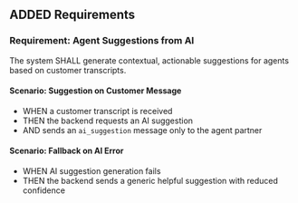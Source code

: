 ## ADDED Requirements

### Requirement: Agent Suggestions from AI
The system SHALL generate contextual, actionable suggestions for agents based on customer transcripts.

#### Scenario: Suggestion on Customer Message
- WHEN a customer transcript is received
- THEN the backend requests an AI suggestion
- AND sends an `ai_suggestion` message only to the agent partner

#### Scenario: Fallback on AI Error
- WHEN AI suggestion generation fails
- THEN the backend sends a generic helpful suggestion with reduced confidence

